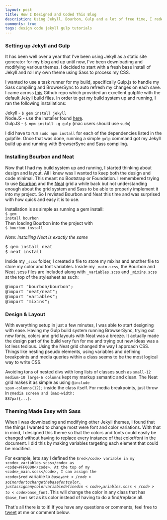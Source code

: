 ```yaml
---
layout: post
title: How I Designed and Coded This Blog
description: Using Jekyll, Bourbon, Gulp and a lot of free time, I redesigned my blog in just a weekend.
comments: true
tags: design code jekyll gulp tutorials
---
```

### Setting up Jekyll and Gulp
It has been well over a year that I've been using Jekyll as a static site generator for my blog and up until now, I've been downloading and modifying various themes. I decided to start with a fresh base install of Jekyll and roll my own theme using Sass to process my CSS.

I wanted to use a task runner for my build, specifically Gulp.js to handle my Sass compiling and BrowserSync to auto refresh my changes on each save. I came across [this](https://github.com/shakyShane/jekyll-gulp-sass-browser-sync) Github repo which provided an excellent gulpfile with the default Jekyll build files. In order to get my build system up and running, I ran the following installations:

Jekyll - <code>$ gem install jekyll</code><br>
NodeJS - use the installer found [here](https://nodejs.org/en/).<br>
GulpJS - <code>$ npm install -g gulp</code> (mac users should use <code>sudo</code>)

I did have to run <code>sudo npm install</code> for each of the dependencies listed in the gulpfile. Once that was done, running a simple <code>gulp</code> command got my Jekyll build up and running with BrowserSync and Sass compiling.


### Installing Bourbon and Neat
Now that I had my build system up and running, I started thinking about design and layout. All I knew was I wanted to keep both the design and code minimal. This meant no Bootstrap or Foundation. I remembered trying to use [Bourbon](http://bourbon.io) and the [Neat](http://neat.bourbon.io/) grid a while back but not understanding enough about the grid system and Sass to be able to properly implement it into my project. So I revisted Bourbon and Neat this time and was surprised with how quick and easy it is to use. 

Installation is as simple as running a gem install:<br>
<code>$ gem install bourbon</code><br>
Then loading Bourbon into the project with<br> 
<code>$ bourbon install</code>

*Note: Installing Neat is exactly the same*<br>
<pre>
$ gem install neat 
$ neat install
</pre>

Inside my <code>_scss</code> folder, I created a file to store my mixins and another file to store my color and font variables. Inside my <code>_main.scss</code>, the Bourbon and Neat .scss files are included along with <code>_variables.scss</code> and <code>_mixins.scss</code> at the top of the stylesheet as such:
<pre>
@import "bourbon/bourbon";
@import "neat/neat";
@import "variables";
@import "mixins";
</pre>

### Design & Layout
With everything setup in just a few minutes, I was able to start designing with ease. Having my Gulp build system running BrowserSync, trying out new fonts, colors and grid layouts with Neat was a breeze. It actually made the design part of the build very fun for me and trying out new ideas was a lot less tedious. Using the Neat grid changed the way I approach CSS. Things like nesting pseudo elements, using variables and defining breakpoints and media queries within a class seems to be the most logical way to write CSS. 

Avoiding tons of nested divs with long lists of classes such as <code>small-12 medium-10 large-6 columns</code> kept my markup semantic and clean. The Neat grid makes it as simple as using <code>@include span-columns(12);</code> inside the class itself. For media breakpoints, just throw in <code>@media screen and (max-width: 887px){...}</code>.

### Theming Made Easy with Sass
When I was downloading and modifying other Jekyll themes, I found that the things I wanted to change most were font and color variations. With that in mind, I designed this theme so that the colors and fonts could easily be changed without having to replace every instance of that color/font in the document. I did this by making variables targeting each element that could be modified. 

For example, lets say I defined the <code>$red</code> variable in my <code>_variables.scss</code> as <code>#FF0000</code>. At the top of my <code>_main.scss</code>, I can assign the <code>$red</code> variable to <code>$base_font</code> so in order to change the base font color, just assign any color variable defined in <code>_variables.scss</code> to <code>$base_font</code>. This will change the color in any class that has <code>$base_font</code> set as its color instead of having to do a find/replace all.

That's all there is to it! If you have any questions or comments, feel free to [tweet](http://www.twitter.com/tonecodes) at me or comment below.
